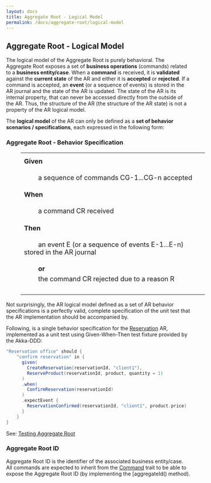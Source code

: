 ```yaml
---
layout: docs
title: Aggregate Root - Logical Model
permalink: /docs/aggregate-root/logical-model
---
```


## Aggregate Root - Logical Model

The logical model of the Aggregate Root is purely behavioral. 
The Aggregate Root exposes a set of **business operations** (commands) related to a **business entity/case**. 
When a **command** is received, it is **validated** against the **current state** of the AR and either it is **accepted** or **rejected**. If a command is accepted, an **event** (or a sequence of events) is stored in the AR journal and the state of the AR is updated. The state of the AR is its internal property, that can never be accessed directly from the outside of the AR. Thus, the structure of the AR (the structure of the AR state) is not a property of the AR logical model. 

The **logical model** of the AR can only be defined as a **set of behavior scenarios / specifications**, each expressed in the following form:

### Aggregate Root - Behavior Specification

<table style="margin-left:40px; font-size: 18px">
<tr>
<td style="border: none">
<h4 style="margin-top:10px">Given</h4>
&nbsp; &nbsp; &nbsp; &nbsp; a sequence of commands CG-1...CG-n accepted
<h4>When</h4>

&nbsp; &nbsp; &nbsp; &nbsp; a command CR received   

<h4>Then</h4>

&nbsp; &nbsp; &nbsp; &nbsp; an event E (or a sequence of events E-1...E-n) stored in the AR journal

</td></tr>

<tr><td style="border: none">&nbsp; &nbsp; &nbsp; &nbsp; <b>or</b></td></tr>
<tr><td style="border: none">&nbsp; &nbsp; &nbsp; &nbsp; the command CR rejected due to a reason R</td></tr>
<tr><td style="border: none">&nbsp;</td></tr>
</table>

Not surprisingly, the AR logical model defined as a set of AR behavior specifications is a perfectly valid, complete specification of the unit test that the AR implementation should be accompanied by. 

Following, is a single behavior specification for the [Reservation]() AR, implemented as a unit test using Given-When-Then test fixture provided by the Akka-DDD:

```scala
"Reservation office" should {
    "confirm reservation" in {
      given(
        CreateReservation(reservationId, "client1"),
        ReserveProduct(reservationId, product, quantity = 1)
      )
      .when(
        ConfirmReservation(reservationId)
      )
      .expectEvent {
        ReservationConfirmed(reservationId, "client1", product.price)
      }
    }
}
```

See: [Testing Aggregate Root](testing) 

### Aggregate Root ID

Aggregate Root ID is the identifier of the associated business entity/case. All commands are expected to inherit from the [Command]() trait to be able to expose the Aggregate Root ID (by implementing the [aggregateId() method).